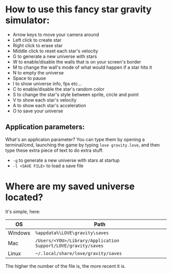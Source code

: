 # How to use this fancy star gravity simulator:

* Arrow keys to move your camera around
* Left click to create star
* Right click to erase star
* Middle click to reset each star's velocity
* G to generate a new universe with stars
* W to enable/disable the walls that is on your screen's border
* M to change the wall's mode of what would happen if a star hits it
* N to empty the universe
* Space to pause
* I to show universe info, fps etc...
* C to enable/disable the star's random color
* S to change the star's style between sprite, circle and point
* V to show each star's velocity
* A to show each star's acceleration
* O to save your universe

## Application parameters:

What's an applicaton parameter? You can type them by opening a terminal/cmd, launching the game by typing `love gravity.love`, and then type these extra piece of text to do extra stuff.

* `-g` to generate a new universe with stars at startup
* `-l <SAVE FILE>` to load a save file

# Where are my saved universe located?

It's simple, here:

OS | Path
--- | ---
Windows | `%appdata%\LOVE\gravity\saves`
Mac | `/Users/<YOU>/Library/Application Support/LOVE/gravity/saves`
Linux | `~/.local/share/love/gravity/saves`

The higher the number of the file is, the more recent it is.
